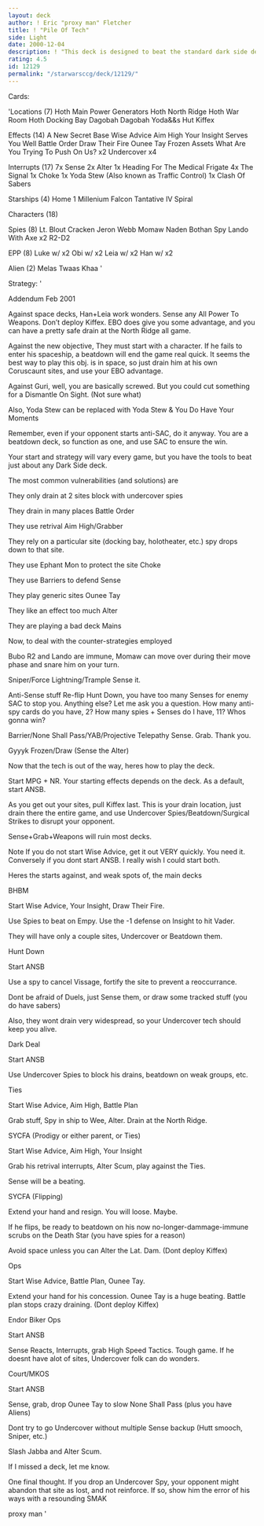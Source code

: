 ```yaml
---
layout: deck
author: ! Eric "proxy man" Fletcher
title: ! "Pile Of Tech"
side: Light
date: 2000-12-04
description: ! "This deck is designed to beat the standard dark side decks, and any random stuff people have."
rating: 4.5
id: 12129
permalink: "/starwarsccg/deck/12129/"
---
```

Cards: 

'Locations (7)
Hoth Main Power Generators
Hoth North Ridge
Hoth War Room
Hoth Docking Bay
Dagobah
Dagobah Yoda&&s Hut
Kiffex



Effects (14)
A New Secret Base
Wise Advice
Aim High
Your Insight Serves You Well
Battle Order
Draw Their Fire
Ounee Tay
Frozen Assets
What Are You Trying To Push On Us? x2
Undercover x4

Interrupts (17)
7x Sense
2x Alter
1x Heading For The Medical Frigate
4x The Signal
1x Choke
1x Yoda Stew (Also known as Traffic Control)
1x Clash Of Sabers

Starships (4)
Home 1
Millenium Falcon
Tantative IV
Spiral

Characters (18)

Spies (8)
Lt. Blout
Cracken
Jeron Webb
Momaw Naden
Bothan Spy
Lando With Axe x2
R2-D2

EPP (8)
Luke w/ x2
Obi w/ x2
Leia w/ x2
Han w/ x2

Alien (2)
Melas
Twaas Khaa
'

Strategy: '

Addendum Feb 2001


Against space decks, Han+Leia work wonders. Sense any All Power To Weapons. Don’t deploy Kiffex. EBO does give you some advantage, and you can have a pretty safe drain at the North Ridge all game.

Against the new objective, They must start with a character. If he fails to enter his spaceship, a beatdown will end the game real quick. It seems the best way to play this obj. is in space, so just drain him at his own Coruscaunt sites, and use your EBO advantage.

Against Guri, well, you are basically screwed. But you could cut something for a Dismantle On Sight. (Not sure what)


Also, Yoda Stew can be replaced with Yoda Stew & You Do Have Your Moments


Remember, even if your opponent starts anti-SAC, do it anyway. You are a beatdown deck, so function as one, and use SAC to ensure the win.


Your start and strategy will vary every game, but you have the tools to beat just about any Dark Side deck.

The most common vulnerabilities (and solutions) are

They only drain at 2 sites block with undercover spies

They drain in many places Battle Order

They use retrival Aim High/Grabber

They rely on a particular site (docking bay, holotheater, etc.) spy drops down to that site.

They use Ephant Mon to protect the site Choke

They use Barriers to defend Sense

They play generic sites Ounee Tay

They like an effect too much Alter

They are playing a bad deck Mains


Now, to deal with the counter-strategies employed

Bubo R2 and Lando are immune, Momaw can move over during their move phase and snare him on your turn.

Sniper/Force Lightning/Trample Sense it.

Anti-Sense stuff Re-flip Hunt Down, you have too many Senses for enemy SAC to stop you. Anything else? Let me ask you a question. How many anti-spy cards do you have, 2? How many spies + Senses do I have, 11? Whos gonna win?

Barrier/None Shall Pass/YAB/Projective Telepathy Sense. Grab. Thank you.

Gyyyk Frozen/Draw (Sense the Alter)



Now that the tech is out of the way, heres how to play the deck.

Start MPG + NR. Your starting effects depends on the deck. As a default, start ANSB.

As you get out your sites, pull Kiffex last. This is your drain location, just drain there the entire game, and use Undercover Spies/Beatdown/Surgical Strikes to disrupt your opponent.

Sense+Grab+Weapons will ruin most decks.

Note If you do not start Wise Advice, get it out VERY quickly. You need it. Conversely if you dont start ANSB. I really wish I could start both.


Heres the starts against, and weak spots of, the main decks


BHBM

Start Wise Advice, Your Insight, Draw Their Fire.

Use Spies to beat on Empy. Use the -1 defense on Insight to hit Vader.

They will have only a couple sites, Undercover or Beatdown them.


Hunt Down

Start ANSB

Use a spy to cancel Vissage, fortify the site to prevent a reoccurrance.

Dont be afraid of Duels, just Sense them, or draw some tracked stuff (you do have sabers)

Also, they wont drain very widespread, so your Undercover tech should keep you alive.


Dark Deal

Start ANSB

Use Undercover Spies to block his drains, beatdown on weak groups, etc.


Ties

Start Wise Advice, Aim High, Battle Plan

Grab stuff, Spy in ship to Wee, Alter. Drain at the North Ridge.


SYCFA (Prodigy or either parent, or Ties)

Start Wise Advice, Aim High, Your Insight

Grab his retrival interrupts, Alter Scum, play against the Ties.

Sense will be a beating.


SYCFA (Flipping)

Extend your hand and resign. You will loose. Maybe.

If he flips, be ready to beatdown on his now no-longer-dammage-immune scrubs on the Death Star (you have spies for a reason)

Avoid space unless you can Alter the Lat. Dam. (Dont deploy Kiffex)


Ops

Start Wise Advice, Battle Plan, Ounee Tay.

Extend your hand for his concession. Ounee Tay is a huge beating. Battle plan stops crazy draining. (Dont deploy Kiffex)


Endor Biker Ops

Start ANSB

Sense Reacts, Interrupts, grab High Speed Tactics. Tough game. If he doesnt have alot of sites, Undercover folk can do wonders.


Court/MKOS

Start ANSB

Sense, grab, drop Ounee Tay to slow None Shall Pass (plus you have Aliens)

Dont try to go Undercover without multiple Sense backup (Hutt smooch, Sniper, etc.)

Slash Jabba and Alter Scum.


If I missed a deck, let me know.


One final thought. If you drop an Undercover Spy, your opponent might abandon that site as lost, and not reinforce. If so, show him the error of his ways with a resounding SMAK


proxy man   '
